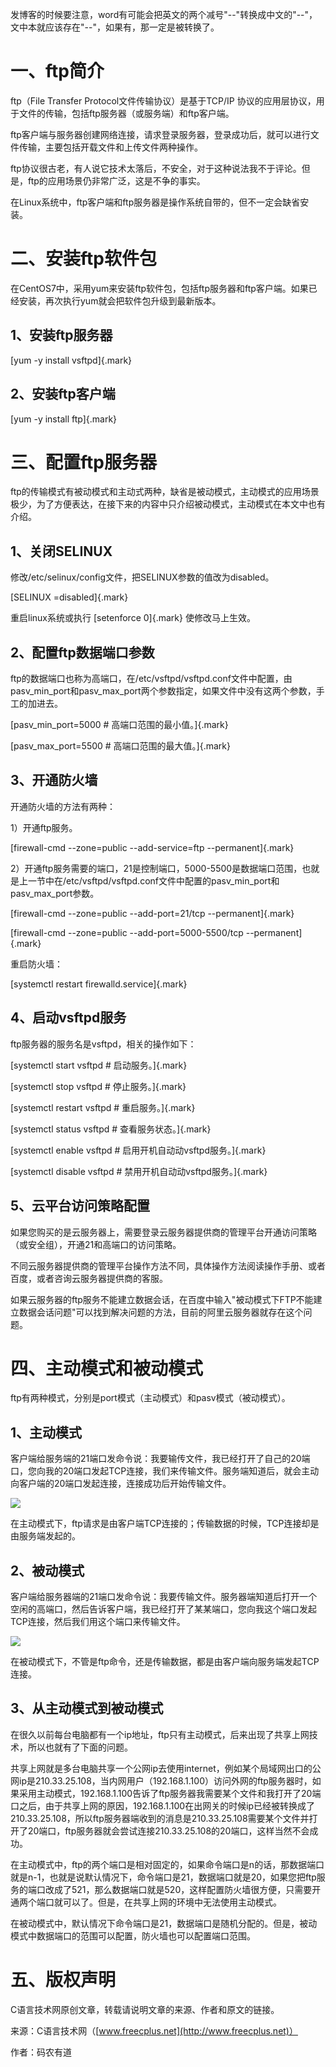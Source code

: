 发博客的时候要注意，word有可能会把英文的两个减号"\--"转换成中文的"--"，文中本就应该存在"--"，如果有，那一定是被转换了。

# 一、ftp简介

ftp（File Transfer Protocol文件传输协议）是基于TCP/IP
协议的应用层协议，用于文件的传输，包括ftp服务器（或服务端）和ftp客户端。

ftp客户端与服务器创建网络连接，请求登录服务器，登录成功后，就可以进行文件传输，主要包括开载文件和上传文件两种操作。

ftp协议很古老，有人说它技术太落后，不安全，对于这种说法我不于评论。但是，ftp的应用场景仍非常广泛，这是不争的事实。

在Linux系统中，ftp客户端和ftp服务器是操作系统自带的，但不一定会缺省安装。

# 二、安装ftp软件包

在CentOS7中，采用yum来安装ftp软件包，包括ftp服务器和ftp客户端。如果已经安装，再次执行yum就会把软件包升级到最新版本。

## 1、安装ftp服务器

[yum -y install vsftpd]{.mark}

## 2、安装ftp客户端

[yum -y install ftp]{.mark}

# 三、配置ftp服务器

ftp的传输模式有被动模式和主动式两种，缺省是被动模式，主动模式的应用场景极少，为了方便表达，在接下来的内容中只介绍被动模式，主动模式在本文中也有介绍。

## 1、关闭SELINUX

修改/etc/selinux/config文件，把SELINUX参数的值改为disabled。

[SELINUX =disabled]{.mark}

重启linux系统或执行 [setenforce 0]{.mark} 使修改马上生效。

## 2、配置ftp数据端口参数

ftp的数据端口也称为高端口，在/etc/vsftpd/vsftpd.conf文件中配置，由pasv_min_port和pasv_max_port两个参数指定，如果文件中没有这两个参数，手工的加进去。

[pasv_min_port=5000 \# 高端口范围的最小值。]{.mark}

[pasv_max_port=5500 \# 高端口范围的最大值。]{.mark}

## 3、开通防火墙

开通防火墙的方法有两种：

1）开通ftp服务。

[firewall-cmd \--zone=public \--add-service=ftp \--permanent]{.mark}

2）开通ftp服务需要的端口，21是控制端口，5000-5500是数据端口范围，也就是上一节中在/etc/vsftpd/vsftpd.conf文件中配置的pasv_min_port和pasv_max_port参数。

[firewall-cmd \--zone=public \--add-port=21/tcp \--permanent]{.mark}

[firewall-cmd \--zone=public \--add-port=5000-5500/tcp
\--permanent]{.mark}

重启防火墙：

[systemctl restart firewalld.service]{.mark}

## 4、启动vsftpd服务

ftp服务器的服务名是vsftpd，相关的操作如下：

[systemctl start vsftpd \# 启动服务。]{.mark}

[systemctl stop vsftpd \# 停止服务。]{.mark}

[systemctl restart vsftpd \# 重启服务。]{.mark}

[systemctl status vsftpd \# 查看服务状态。]{.mark}

[systemctl enable vsftpd \# 启用开机自动动vsftpd服务。]{.mark}

[systemctl disable vsftpd \# 禁用开机自动动vsftpd服务。]{.mark}

## 5、云平台访问策略配置

如果您购买的是云服务器上，需要登录云服务器提供商的管理平台开通访问策略（或安全组），开通21和高端口的访问策略。

不同云服务器提供商的管理平台操作方法不同，具体操作方法阅读操作手册、或者百度，或者咨询云服务器提供商的客服。

如果云服务器的ftp服务不能建立数据会话，在百度中输入"被动模式下FTP不能建立数据会话问题"可以找到解决问题的方法，目前的阿里云服务器就存在这个问题。

# 四、主动模式和被动模式

ftp有两种模式，分别是port模式（主动模式）和pasv模式（被动模式）。

## 1、主动模式

客户端给服务端的21端口发命令说：我要输传文件，我已经打开了自己的20端口，您向我的20端口发起TCP连接，我们来传输文件。服务端知道后，就会主动向客户端的20端口发起连接，连接成功后开始传输文件。

![](/images/154/media/image1.emf)

在主动模式下，ftp请求是由客户端TCP连接的；传输数据的时候，TCP连接却是由服务端发起的。

## 2、被动模式

客户端给服务器端的21端口发命令说：我要传输文件。服务器端知道后打开一个空闲的高端口，然后告诉客户端，我已经打开了某某端口，您向我这个端口发起TCP连接，然后我们用这个端口来传输文件。

![](/images/154/media/image2.emf)

在被动模式下，不管是ftp命令，还是传输数据，都是由客户端向服务端发起TCP连接。

## 3、从主动模式到被动模式

在很久以前每台电脑都有一个ip地址，ftp只有主动模式，后来出现了共享上网技术，所以也就有了下面的问题。

共享上网就是多台电脑共享一个公网ip去使用internet，例如某个局域网出口的公网ip是210.33.25.108，当内网用户（192.168.1.100）访问外网的ftp服务器时，如果采用主动模式，192.168.1.100告诉了ftp服务器我需要某个文件和我打开了20端口之后，由于共享上网的原因，192.168.1.100在出网关的时候ip已经被转换成了210.33.25.108，所以ftp服务器端收到的消息是210.33.25.108需要某个文件并打开了20端口，ftp服务器就会尝试连接210.33.25.108的20端口，这样当然不会成功。

在主动模式中，ftp的两个端口是相对固定的，如果命令端口是n的话，那数据端口就是n-1，也就是说默认情况下，命令端口是21，数据端口就是20，如果您把ftp服务的端口改成了521，那么数据端口就是520，这样配置防火墙很方便，只需要开通两个端口就可以了。但是，在共享上网的环境中无法使用主动模式。

在被动模式中，默认情况下命令端口是21，数据端口是随机分配的。但是，被动模式中数据端口的范围可以配置，防火墙也可以配置端口范围。

# 五、版权声明

C语言技术网原创文章，转载请说明文章的来源、作者和原文的链接。

来源：C语言技术网（[www.freecplus.net](http://www.freecplus.net)）

作者：码农有道
